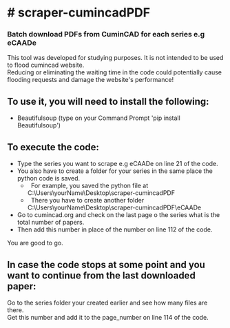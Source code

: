 <h1># scraper-cumincadPDF</h1>

<h3>Batch download PDFs from CuminCAD for each series e.g eCAADe</h3>

<p>This tool was developed for studying purposes. It is not intended to be used to flood cumincad website.<br />
Reducing or eliminating the waiting time in the code could potentially cause flooding requests and damage the website&#39;s performance!</p>

<h2>To use it, you will need to install the following:</h2>

<ul>
	<li>Beautifulsoup (type on your Command Prompt &#39;pip install Beautifulsoup&#39;)</li>
</ul>

<h2>To execute the code:</h2>

<ul>
	<li>Type the series you want to scrape e.g eCAADe on line 21 of the code.</li>
	<li>You also have to create a folder for your series in the same place the python code is saved.
	<ul>
		<li>&nbsp; For example, you saved the python file at C:\Users\yourName\Desktop\scraper-cumincadPDF</li>
		<li>&nbsp; There you have to create another folder C:\Users\yourName\Desktop\scraper-cumincadPDF\eCAADe</li>
	</ul>
	</li>
	<li>Go to cumincad.org and check on the last page o the series what is the total number of papers.</li>
	<li>Then add this number in place of the number on line 112 of the code.</li>
</ul>

<p>You are good to go.</p>

<h2>In case the code stops at some point and you want to continue from the last downloaded paper:</h2>

<p>Go to the series folder your created earlier and see how many files are there.<br />
Get this number and add it to the page_number on line 114 of the code.<br />
&nbsp;</p>
